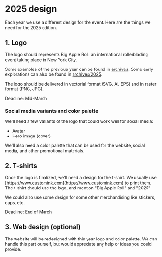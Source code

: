 # 2025 design

Each year we use a different design for the event.
Here are the things we need for the 2025 edition.

## 1. Logo

The logo should represents Big Apple Roll: an international rollerblading event taking place in New York City.

Some examples of the previous year can be found in [archives](archives). Some early explorations can also be found in [archives/2025](archives/2025).

The logo should be delivered in vectorial format (SVG, AI, EPS) and in raster format (PNG, JPG).

Deadline: Mid-March

### Social media variants and color palette

We'll need a few variants of the logo that could work well for social media:

- Avatar
- Hero image (cover)

We'll also need a color palette that can be used for the website, social media, and other promotional materials.

## 2. T-shirts

Once the logo is finalized, we'll need a design for the t-shirt. We usually use [https://www.customink.com](https://www.customink.com) to print them.
The t-shirt should use the logo, and mention "Big Apple Roll" and "2025"

We could also use some design for some other merchandising like stickers, caps, etc.

Deadline: End of March

## 3. Web design (optional)

The website will be redesigned with this year logo and color palette. We can handle this part ourself, but would appreciate any help or ideas you could provide.
